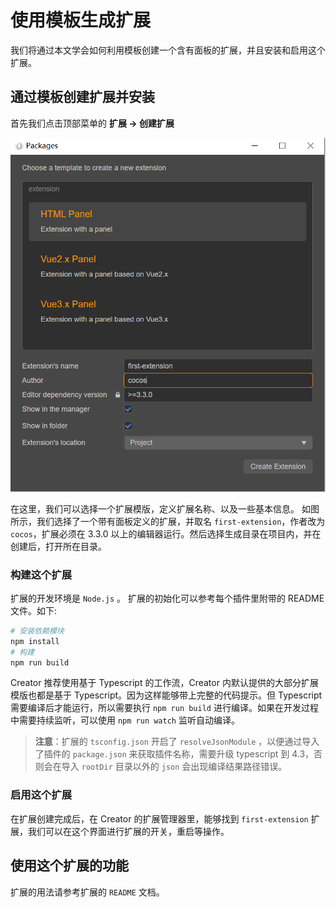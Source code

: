 # 使用模板生成扩展

我们将通过本文学会如何利用模板创建一个含有面板的扩展，并且安装和启用这个扩展。

## 通过模板创建扩展并安装

首先我们点击顶部菜单的 **扩展 -> 创建扩展**

<img src="./image/create-extension-panel.png" alt="create-extension-panel" style="zoom:67%;" />

在这里，我们可以选择一个扩展模版，定义扩展名称、以及一些基本信息。
如图所示，我们选择了一个带有面板定义的扩展，并取名 `first-extension`，作者改为 `cocos`，扩展必须在 3.3.0 以上的编辑器运行。然后选择生成目录在项目内，并在创建后，打开所在目录。

### 构建这个扩展

扩展的开发环境是 `Node.js` 。
扩展的初始化可以参考每个插件里附带的 README 文件。如下:

```bash
# 安装依赖模块
npm install
# 构建
npm run build
```

Creator 推荐使用基于 Typescript 的工作流，Creator 内默认提供的大部分扩展模版也都是基于 Typescript。因为这样能够带上完整的代码提示。但 Typescript 需要编译后才能运行，所以需要执行 `npm run build` 进行编译。如果在开发过程中需要持续监听，可以使用 `npm run watch` 监听自动编译。
> **注意**：扩展的 `tsconfig.json` 开启了 `resolveJsonModule` ，以便通过导入了插件的 `package.json` 来获取插件名称，需要升级 typescript 到 4.3，否则会在导入 `rootDir` 目录以外的 `json` 会出现编译结果路径错误。

### 启用这个扩展

在扩展创建完成后，在 Creator 的扩展管理器里，能够找到 `first-extension` 扩展，我们可以在这个界面进行扩展的开关，重启等操作。

## 使用这个扩展的功能

扩展的用法请参考扩展的 `README` 文档。
